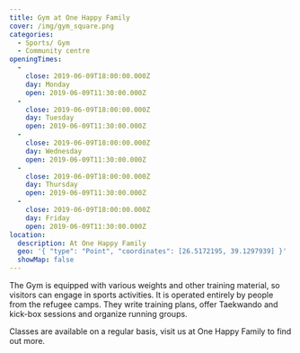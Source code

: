 ```yaml
---
title: Gym at One Happy Family
cover: /img/gym_square.png
categories:
  - Sports/ Gym
  - Community centre
openingTimes:
  - 
    close: 2019-06-09T18:00:00.000Z
    day: Monday
    open: 2019-06-09T11:30:00.000Z
  - 
    close: 2019-06-09T18:00:00.000Z
    day: Tuesday
    open: 2019-06-09T11:30:00.000Z
  - 
    close: 2019-06-09T18:00:00.000Z
    day: Wednesday
    open: 2019-06-09T11:30:00.000Z
  - 
    close: 2019-06-09T18:00:00.000Z
    day: Thursday
    open: 2019-06-09T11:30:00.000Z
  - 
    close: 2019-06-09T18:00:00.000Z
    day: Friday
    open: 2019-06-09T11:30:00.000Z
location:
  description: At One Happy Family
  geo: '{ "type": "Point", "coordinates": [26.5172195, 39.1297939] }'
  showMap: false
---
```



The Gym is equipped with various weights and other training material, so visitors can engage in sports activities. It is operated entirely by people from the refugee camps. They write training plans, offer Taekwando and kick-box sessions and organize running groups.

Classes are available on a regular basis, visit us at One Happy Family to find out more.